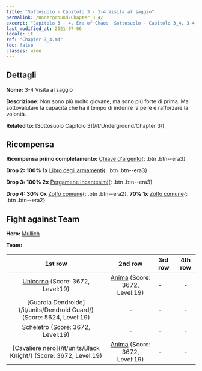 ```yaml
---
title: "Sottosuolo - Capitolo 3 - 3-4 Visita al saggio"
permalink: /Underground/Chapter 3_4/
excerpt: "Capitolo 3 - 4. Era of Chaos  Sottosuolo - Capitolo 3_4. 3-4 Visita al saggio"
last_modified_at: 2021-07-06
locale: it
ref: "Chapter 3_4.md"
toc: false
classes: wide
---
```


## Dettagli

 **Nome:** 3-4 Visita al saggio

 **Descrizione:** Non sono più molto giovane, ma sono più forte di prima. Mai sottovalutare la capacità che ha il tempo di indurire la pelle e rafforzare la volontà.

 **Related to:** [Sottosuolo Capitolo 3](/it/Underground/Chapter 3/)

## Ricompensa

 **Ricompensa primo completamento:** [Chiave d'argento](/ItemsIT/con_693/){: .btn .btn--era3}

 **Drop 2:** **100% 1x** [Libro degli armamenti](/ItemsIT/mat_18/){: .btn .btn--era3}

 **Drop 3:** **100% 2x** [Pergamene incantesimi](/ItemsIT/con_694/){: .btn .btn--era3}

 **Drop 4:** **30% 0x** [Zolfo comune](/ItemsIT/mat_9/){: .btn .btn--era2}, **70% 1x** [Zolfo comune](/ItemsIT/mat_9/){: .btn .btn--era2}


## Fight against Team
 **Hero:** [Mullich](/it/heroes/Mullich/)

 **Team:**


  | 1st row | 2nd row | 3rd row | 4th row |
  |:----:|:----:|:----|:----:|
  | [Unicorno](/it/units/Unicorn/) (Score: 3672, Level:19)  | [Anima](/it/units/Wight/) (Score: 3672, Level:19)  | - | - |
  | [Guardia Dendroide](/it/units/Dendroid Guard/) (Score: 5624, Level:19)  | - | - | - |
  | [Scheletro](/it/units/Skeleton/) (Score: 3672, Level:19)  | - | - | - |
  | [Cavaliere nero](/it/units/Black Knight/) (Score: 3672, Level:19)  | [Anima](/it/units/Wight/) (Score: 3672, Level:19)  | - | - |


